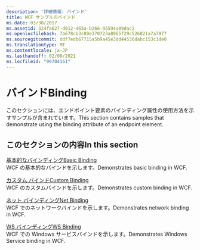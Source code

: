 ```yaml
---
description: '詳細情報: バインド'
title: WCF サンプルのバインド
ms.date: 03/30/2017
ms.assetid: 324fa627-d012-465a-b266-95594a09dac2
ms.openlocfilehash: 7a678cb3c89e370723a8965f29c526821a7a7977
ms.sourcegitcommit: ddf7edb67715a5b9a45e3dd44536dabc153c1de0
ms.translationtype: MT
ms.contentlocale: ja-JP
ms.lasthandoff: 02/06/2021
ms.locfileid: "99704161"
---
```

# <a name="binding"></a><span data-ttu-id="d105f-103">バインド</span><span class="sxs-lookup"><span data-stu-id="d105f-103">Binding</span></span>

<span data-ttu-id="d105f-104">このセクションには、エンドポイント要素のバインディング属性の使用方法を示すサンプルが含まれています。</span><span class="sxs-lookup"><span data-stu-id="d105f-104">This section contains samples that demonstrate using the binding attribute of an endpoint element.</span></span>  
  
## <a name="in-this-section"></a><span data-ttu-id="d105f-105">このセクションの内容</span><span class="sxs-lookup"><span data-stu-id="d105f-105">In this section</span></span>
  
 [<span data-ttu-id="d105f-106">基本的なバインディング</span><span class="sxs-lookup"><span data-stu-id="d105f-106">Basic Binding</span></span>](basic-binding.md)  
 <span data-ttu-id="d105f-107">WCF の基本的なバインドを示します。</span><span class="sxs-lookup"><span data-stu-id="d105f-107">Demonstrates basic binding in WCF.</span></span>  
  
 [<span data-ttu-id="d105f-108">カスタム バインド</span><span class="sxs-lookup"><span data-stu-id="d105f-108">Custom Binding</span></span>](custom-binding.md)  
 <span data-ttu-id="d105f-109">WCF のカスタムバインドを示します。</span><span class="sxs-lookup"><span data-stu-id="d105f-109">Demonstrates custom binding in WCF.</span></span>  
  
 [<span data-ttu-id="d105f-110">ネット バインディング</span><span class="sxs-lookup"><span data-stu-id="d105f-110">Net Binding</span></span>](net-binding.md)  
 <span data-ttu-id="d105f-111">WCF でのネットワークバインドを示します。</span><span class="sxs-lookup"><span data-stu-id="d105f-111">Demonstrates network binding in WCF.</span></span>  
  
 [<span data-ttu-id="d105f-112">WS バインディング</span><span class="sxs-lookup"><span data-stu-id="d105f-112">WS Binding</span></span>](ws-binding.md)  
 <span data-ttu-id="d105f-113">WCF での Windows サービスバインドを示します。</span><span class="sxs-lookup"><span data-stu-id="d105f-113">Demonstrates Windows Service binding in WCF.</span></span>

